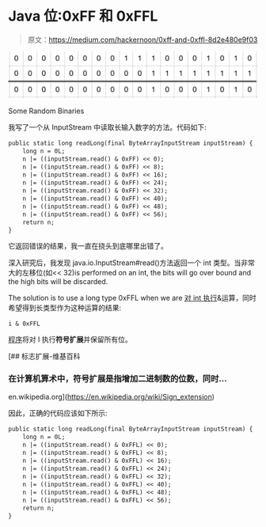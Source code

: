 # Java 位:0xFF 和 0xFFL

> 原文：<https://medium.com/hackernoon/0xff-and-0xffl-8d2e480e9f03>

![](img/fa820170eac6754751a8efee28a1d14d.png)

Some Random Binaries

我写了一个从 InputStream 中读取长输入数字的方法。代码如下:

```
public static long readLong(final ByteArrayInputStream inputStream) {
    long n = 0L;
    n |= ((inputStream.read() & 0xFF) << 0);
    n |= ((inputStream.read() & 0xFF) << 8);
    n |= ((inputStream.read() & 0xFF) << 16);
    n |= ((inputStream.read() & 0xFF) << 24);
    n |= ((inputStream.read() & 0xFF) << 32);
    n |= ((inputStream.read() & 0xFF) << 40);
    n |= ((inputStream.read() & 0xFF) << 48);
    n |= ((inputStream.read() & 0xFF) << 56);
    return n;
}
```

它返回错误的结果，我一直在挠头到底哪里出错了。

深入研究后，我发现 java.io.InputStream#read()方法返回一个 int 类型。当非常大的左移位(如<< 32)is performed on an int, the bits will go over bound and the high bits will be discarded.

The solution is to use a long type 0xFFL when we are [对 int 执行](https://hackernoon.com/tagged/performing)&运算，同时希望得到长类型作为这种运算的结果:

```
i & 0xFFL
```

[程序](https://hackernoon.com/tagged/programme)将对 I 执行**符号扩展**并保留所有位。

 [## 标志扩展-维基百科

### 在计算机算术中，符号扩展是指增加二进制数的位数，同时…

en.wikipedia.org](https://en.wikipedia.org/wiki/Sign_extension) 

因此，正确的代码应该如下所示:

```
public static long readLong(final ByteArrayInputStream inputStream) {
    long n = 0L;
    n |= ((inputStream.read() & 0xFFL) << 0);
    n |= ((inputStream.read() & 0xFFL) << 8);
    n |= ((inputStream.read() & 0xFFL) << 16);
    n |= ((inputStream.read() & 0xFFL) << 24);
    n |= ((inputStream.read() & 0xFFL) << 32);
    n |= ((inputStream.read() & 0xFFL) << 40);
    n |= ((inputStream.read() & 0xFFL) << 48);
    n |= ((inputStream.read() & 0xFFL) << 56);
    return n;
}
```